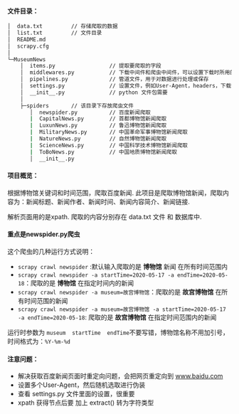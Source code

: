 #### 文件目录：
```bash
│  data.txt         // 存储爬取的数据
│  list.txt         // 文件目录
│  README.md
│  scrapy.cfg
│  
└─MuseumNews
    │  items.py                 // 提取要爬取的字段
    │  middlewares.py           // 下载中间件和爬虫中间件，可以设置下载时所用的代理
    │  pipelines.py             // 管道文件，用于对数据进行处理或保存
    │  settings.py              // 设置文件，例如User-Agent，headers，下载等
    │  __init__.py              // python 文件包需要
    │  
    ├─spiders       // 该目录下存放爬虫文件
       │  newspider.py          // 百度新闻爬取
       |  CapitalNews.py        // 首都博物馆新闻爬取
       |  LuxunNews.py          // 鲁迅博物馆新闻爬取
       |  MilitaryNews.py       // 中国革命军事博物馆新闻爬取
       |  NatureNews.py         // 自然博物馆新闻爬取
       |  ScienceNews.py        // 中国科学技术博物馆新闻爬取
       |  ToBoNews.py           // 中国地质博物馆新闻爬取
       │  __init__.py
```

#### 项目概览：
根据博物馆关键词和时间范围，爬取百度新闻. 此项目是爬取博物馆新闻，爬取内容为：新闻标题、新闻作者、新闻时间、新闻内容简介、新闻链接.

解析页面用的是xpath. 爬取的内容分别存在 data.txt 文件 和 数据库中.

#### 重点是newspider.py爬虫
这个爬虫的几种运行方式说明：
- `scrapy crawl newspider` :默认输入爬取的是 **博物馆** 新闻 在所有时间范围内
- `scrapy crawl newspider -a startTime=2020-05-17 -a endTime=2020-05-18`：爬取的是 **博物馆** 在指定时间内的新闻
- `scrapy crawl newspider -a museum=故宫博物馆`：爬取的是 **故宫博物馆** 在所有时间范围的新闻
- `scrapy crawl newspider -a museum=故宫博物馆 -a startTime=2020-05-17 -a endTime=2020-05-18`: 爬取的是 **故宫博物馆** 在指定时间范围内的新闻

运行时参数为 `museum  startTime  endTime`不要写错，博物馆名称不用加引号，时间格式为：`%Y-%m-%d`

#### 注意问题：
- 解决获取百度新闻页面时重定向问题，会把网页重定向到 www.baidu.com 
- 设置多个User-Agent，然后随机选取进行伪装
- 查看 settings.py 文件里面的设置，很重要
- xpath 获得节点后要 加上 extract() 转为字符类型